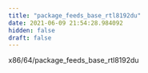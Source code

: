 ```yaml
---
title: "package_feeds_base_rtl8192du"
date: 2021-06-09 21:54:28.984092
hidden: false
draft: false
---
```


x86/64/package_feeds_base_rtl8192du


